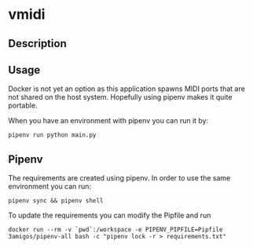 # vmidi

## Description

## Usage

Docker is not yet an option as this application spawns MIDI ports that are not shared on the host system. Hopefully using pipenv makes it quite portable.

When you have an environment with pipenv you can run it by:

```pipenv run python main.py```

## Pipenv

The requirements are created using pipenv. In order to use the same environment you can run:

```pipenv sync && pipenv shell```

To update the requirements you can modify the Pipfile and run

```docker run --rm -v `pwd`:/workspace -e PIPENV_PIPFILE=Pipfile 3amigos/pipenv-all bash -c "pipenv lock -r > requirements.txt"```
